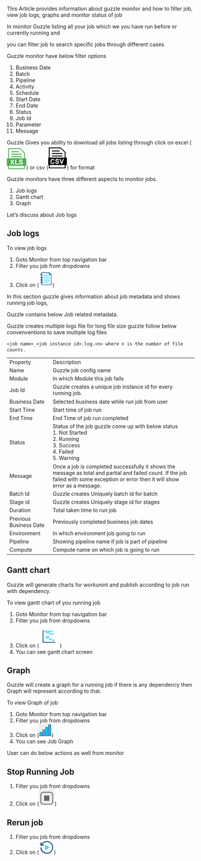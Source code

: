 This Article provides information about guzzle monitor and how to filter job, view job logs, graphs and monitor status of job

In monitor Guzzle listing all your job which we you have run before or currently running and

you can filter job to search specific jobs through different cases 

Guzzle monitor have below filter options 

1. Business Date
2. Batch
3. Pipeline
4. Activity
5. Schedule
6. Start Date
7. End Date
8. Status
9. Job Id
10. Parameter
11. Message

Guzzle Gives you ability to download all jobs listing through click on excel (![image alt text](/img/docs/how-to-guides/monitor/monitor0.png)) or csv (![image alt text](/img/docs/how-to-guides/monitor/monitor1.png)) for format

Guzzle monitors have three different aspects to monitor jobs.
1. Job logs
2. Gantt chart
3. Graph

Let’s discuss about Job logs

## Job logs

To view job logs 
1. Goto Monitor from top navigation bar
2. Filter you job from dropdowns
3. Click on (![image alt text](/img/docs/how-to-guides/monitor/monitor2.png))

In this section guzzle gives information about job metadata and shows running job logs,

Guzzle contains below Job related metadata.

Guzzle creates multiple logs file for long file size guzzle follow below convenventions to save multiple log files

    <job name>_<job instance id>.log.<n> where n is the number of file counts.

<table>
  <tr>
    <td>Property </td>
    <td>Description</td>
  </tr>
  <tr>
    <td>Name</td>
    <td>Guzzle job config name</td>
  </tr>
  <tr>
    <td>Module</td>
    <td>In which Module this job falls</td>
  </tr>
  <tr>
    <td>Job Id</td>
    <td>Guzzle creates a unique job instance id for every running job.</td>
  </tr>
  <tr>
    <td>Business Date</td>
    <td>Selected business date while run job from user</td>
  </tr>
  <tr>
    <td>Start Time</td>
    <td>Start time of job run</td>
  </tr>
  <tr>
    <td>End Time</td>
    <td>End Time of job run completed</td>
  </tr>
  <tr>
    <td>Status </td>
    <td>Status of the job guzzle come up with below status <br/>
1. Not Started<br/>
2. Running<br/>
3. Success<br/>
4. Failed<br/>
5. Warning
</td>
  </tr>
  <tr>
    <td>Message</td>
    <td>Once a job is completed successfully it shows the message as total and partial and failed count. If the job failed with some exception or error then it will show error as a message.</td>
  </tr>
  <tr>
    <td>Batch Id</td>
    <td>Guzzle creates Uniquely batch id for batch</td>
  </tr>
  <tr>
    <td>Stage id</td>
    <td>Guzzle creates Uniquely stage id for stages</td>
  </tr>
  <tr>
    <td>Duration</td>
    <td>Total taken time to run job</td>
  </tr>
  <tr>
    <td>Previous Business Date</td>
    <td>Previously completed business job dates </td>
  </tr>
  <tr>
    <td>Environment</td>
    <td>In which environment job going to run</td>
  </tr>
  <tr>
    <td>Pipeline</td>
    <td>Showing pipeline name if job is part of pipeline</td>
  </tr>
  <tr>
    <td>Compute</td>
    <td>Compute name on which job is going to run</td>
  </tr>
</table>


## Gantt chart

Guzzle will generate charts for workunint and publish according to job run with dependency.

To view gantt chart of you running job 

1. Goto Monitor from top navigation bar
2. Filter you job from dropdowns
3. Click on (![image alt text](/img/docs/how-to-guides/monitor/monitor3.png)) 
4. You can see gantt chart screen

## Graph

Guzzle will create a graph for a running job if there is any dependency then Graph will represent according to that.

To view Graph of job

1. Goto Monitor from top navigation bar
2. Filter you job from dropdowns
3. Click on (![image alt text](/img/docs/how-to-guides/monitor/monitor4.png))
4. You can see Job Graph

User can do below actions as well from monitor 

## Stop Running Job

1. Filter you job from dropdowns
2. Click on (![image alt text](/img/docs/how-to-guides/monitor/monitor5.png))

## Rerun job

1. Filter you job from dropdowns
2. Click on (![image alt text](/img/docs/how-to-guides/monitor/monitor6.png))

